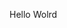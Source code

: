 Hello Wolrd








































































































































































































































































































































































































































































































































































